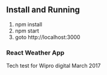 ## Install and Running

1. npm install
3. npm start
4. goto http://localhost:3000

### React Weather App
Tech test for Wipro digital March 2017


